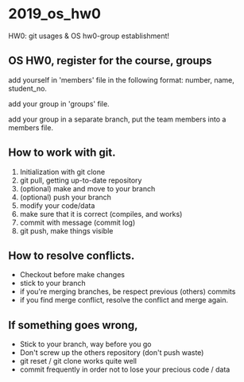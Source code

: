 # 2019_os_hw0
HW0: git usages & OS hw0-group establishment!


## OS HW0, register for the course, groups

add yourself in 'members' file in the following format: number, name, student_no.

add your group in 'groups' file.

add your group in a separate branch, put the team members into a members file.


## How to work with git.
1. Initialization with git clone
2. git pull, getting up-to-date repository
3. (optional) make and move to your branch
4. (optional) push your branch
5. modify your code/data
6. make sure that it is correct (compiles, and works)
7. commit with message (commit log)
8. git push, make things visible

## How to resolve conflicts.
* Checkout before make changes
* stick to your branch
* if you're merging branches, be respect previous (others) commits
* if you find merge conflict, resolve the conflict and merge again.

## If something goes wrong,
* Stick to your branch, way before you go
* Don't screw up the others repository (don't push waste)
* git reset / git clone works quite well
* commit frequently in order not to lose your precious code / data

